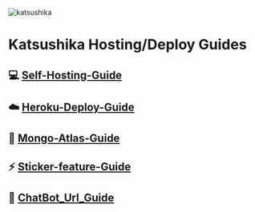 <img src="https://www.linkpicture.com/q/Katsushika_1.jpeg" alt="katsushika" border="0"></a>
# Katsushika Hosting/Deploy Guides

## 💻 [Self-Hosting-Guide](https://github.com/Issa2001/Katsushika-guides/blob/main/Self-hosting-guides.md)
## ☁️ [Heroku-Deploy-Guide](https://github.com/Issa2001/Katsushika-guides/blob/main/Heroku-Deploy-guide.md) 
## 💚 [Mongo-Atlas-Guide](https://github.com/Issa2001/Katsushika-guides/blob/main/Mongo-Atlas-guide.md)
## ⚡ [Sticker-feature-Guide](https://github.com/Issa2001/Katsushika-guides/blob/main/Sticker-feature-guide.md)
## 🤖  [ChatBot_Url_Guide](https://github.com/Issa2001/Katsushika-guides/blob/main/Chat_Bot_Url.md)
